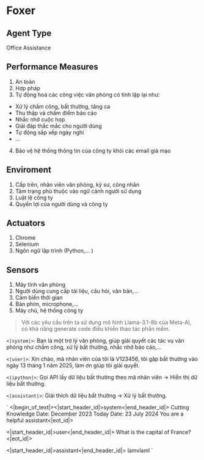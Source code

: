 # Foxer 

## Agent Type 
Office Assistance 

## Performance Measures 
1. An toàn 
2. Hợp pháp 
3. Tự động hoá các công việc văn phòng có tính lặp lại như: 
- Xử lý chấm công, bất thường, tăng ca
- Thu thập và chấm điểm báo cáo
- Nhắc nhở cuộc họp 
- Giải đáp thắc mắc cho người dùng 
- Tự động sắp xếp ngày nghỉ 
- ... 
4. Bảo vệ hệ thống thông tin của công ty khỏi các email giả mạo 

## Enviroment
1. Cấp trên, nhân viên văn phòng, kỹ sư, công nhân
2. Tâm trạng phù thuộc vào ngữ cảnh người sử dụng 
3. Luật lệ công ty 
4. Quyền lợi của người dùng và công ty 

## Actuators 
1. Chrome 
2. Selenium 
4. Ngôn ngữ lập trình (Python,... )

## Sensors 
1. Máy tính văn phòng 
2. Người dùng cung cấp tài liệu, câu hỏi, văn bản,... 
3. Cảm biến thời gian 
4. Bàn phím, microphone,...
5. Máy chủ, hệ thống công ty 

> Với các yêu cầu trên ta sử dụng mô hình Llama-3.1-8b của Meta-AI, có khả năng generate code điều khiển thao tác phần mềm. 

`<|system|>`: Bạn là một trợ lý văn phòng, giúp giải quyết các tác vụ văn phòng như chấm công, xử lý bất thường, nhắc nhở báo cáo,...

`<|user|>`: Xin chào, mã nhân viên của tôi là V123456, tôi gặp bất thường vào ngày 13 tháng 1 năm 2025, làm ơn giúp tôi giải quyết. 

`<|ipython|>`: Gọi API lấy dữ liệu bất thường theo mã nhân viên -> Hiển thị dữ liệu bất thường.

`<|assistant|>`: Giải thích dữ liệu bất thường -> Xử lý bất thường. 

`
<|begin_of_text|><|start_header_id|>system<|end_header_id|>
Cutting Knowledge Date: December 2023
Today Date: 23 July 2024
You are a helpful assistant<|eot_id|>

<|start_header_id|>user<|end_header_id|>
What is the capital of France?<|eot_id|>

<|start_header_id|>assistant<|end_header_id|>
lamvlaml
`